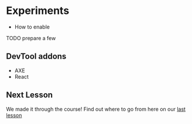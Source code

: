 # Experiments

- How to enable

TODO prepare a few

## DevTool addons

- AXE
- React

## Next Lesson

We made it through the course! Find out where to go from here on our [last lesson](/lesson/Conclusion)
